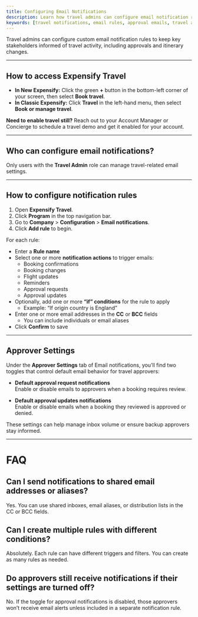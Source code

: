```yaml
---
title: Configuring Email Notifications
description: Learn how travel admins can configure email notification rules and approver alerts in Expensify Travel.
keywords: [travel notifications, email rules, approval emails, travel alerts, expensify travel, classic, new expensify]
---
```


<div id="new-expensify" markdown="1">

Travel admins can configure custom email notification rules to keep key stakeholders informed of travel activity, including approvals and itinerary changes.

---

## How to access Expensify Travel

- **In New Expensify:** Click the green **+** button in the bottom-left corner of your screen, then select **Book travel**.
- **In Classic Expensify:** Click **Travel** in the left-hand menu, then select **Book or manage travel**.

**Need to enable travel still?** Reach out to your Account Manager or Concierge to schedule a travel demo and get it enabled for your account.

---

## Who can configure email notifications?

Only users with the **Travel Admin** role can manage travel-related email settings.

---

## How to configure notification rules

1. Open **Expensify Travel**.
2. Click **Program** in the top navigation bar.
3. Go to **Company** > **Configuration** > **Email notifications**.
4. Click **Add rule** to begin.

For each rule:
- Enter a **Rule name**
- Select one or more **notification actions** to trigger emails:
  - Booking confirmations
  - Booking changes
  - Flight updates
  - Reminders
  - Approval requests
  - Approval updates
- Optionally, add one or more **“if” conditions** for the rule to apply
  - Example: “If origin country is England”
- Enter one or more email addresses in the **CC** or **BCC** fields
  - You can include individuals or email aliases
- Click **Confirm** to save

---

## Approver Settings

Under the **Approver Settings** tab of Email notifications, you’ll find two toggles that control default email behavior for travel approvers:

- **Default approval request notifications**  
  Enable or disable emails to approvers when a booking requires review.

- **Default approval updates notifications**  
  Enable or disable emails when a booking they reviewed is approved or denied.

These settings can help manage inbox volume or ensure backup approvers stay informed.

---

# FAQ

## Can I send notifications to shared email addresses or aliases?
Yes. You can use shared inboxes, email aliases, or distribution lists in the CC or BCC fields.

## Can I create multiple rules with different conditions?
Absolutely. Each rule can have different triggers and filters. You can create as many rules as needed.

## Do approvers still receive notifications if their settings are turned off?
No. If the toggle for approval notifications is disabled, those approvers won’t receive email alerts unless included in a separate notification rule.

</div>
